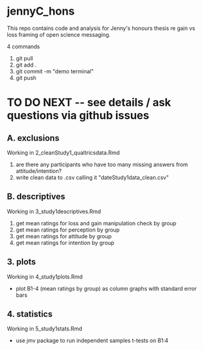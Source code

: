 # jennyC_hons

This repo contains code and analysis for Jenny's honours thesis re gain vs loss framing of open science messaging. 

4 commands
1. git pull
2. git add .
3. git commit -m "demo terminal"
4. git push


# TO DO NEXT -- see details / ask questions via github issues

## A. exclusions

Working in 2_cleanStudy1_qualtricsdata.Rmd
1.  are there any participants who have too many missing answers from attitude/intention? 
2.  write clean data to .csv calling it "dateStudy1data_clean.csv"

## B.  descriptives

Working in 3_study1descriptives.Rmd

1. get mean ratings for loss and gain manipulation check by group
2. get mean ratings for perception by group
3. get mean ratings for attitude by group
4. get mean ratings for intention by group

## 3. plots

Working in 4_study1plots.Rmd

- plot B1-4 (mean ratings by group) as column graphs with standard error bars

## 4. statistics

Working in 5_study1stats.Rmd

- use jmv package to run independent samples t-tests on B1:4
